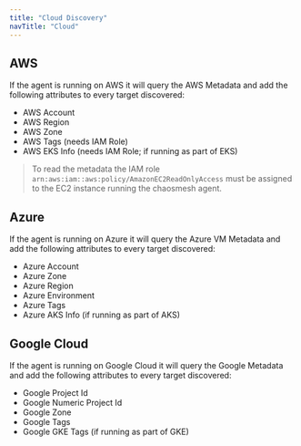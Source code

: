 ```yaml
---
title: "Cloud Discovery"
navTitle: "Cloud"
---
```


## AWS
If the agent is running on AWS it will query the AWS Metadata and add the following attributes to every target discovered:
 * AWS Account
 * AWS Region
 * AWS Zone
 * AWS Tags (needs IAM Role)
 * AWS EKS Info (needs IAM Role; if running as part of EKS)

> To read the metadata the IAM role `arn:aws:iam::aws:policy/AmazonEC2ReadOnlyAccess` must be assigned to the EC2 instance running the chaosmesh agent.

## Azure

If the agent is running on Azure it will query the Azure VM Metadata and add the following attributes to every target discovered:
 * Azure Account
 * Azure Zone
 * Azure Region
 * Azure Environment
 * Azure Tags
 * Azure AKS Info (if running as part of AKS)


## Google Cloud

If the agent is running on Google Cloud it will query the Google Metadata and add the following attributes to every target discovered:
 * Google Project Id
 * Google Numeric Project Id
 * Google Zone
 * Google Tags
 * Google GKE Tags (if running as part of GKE)
